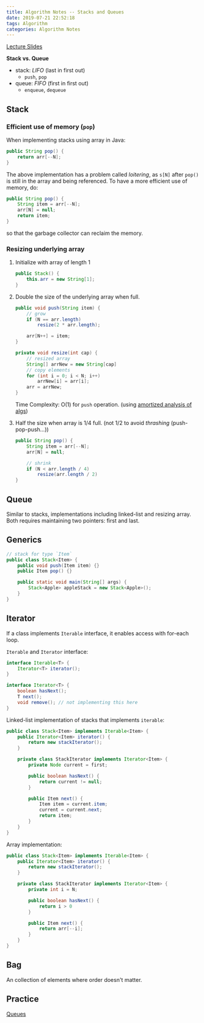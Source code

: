 ```yaml
---
title: Algorithm Notes -- Stacks and Queues
date: 2019-07-21 22:52:18
tags: Algorithm
categories: Algorithm Notes
---
```


[Lecture Slides](https://d3c33hcgiwev3.cloudfront.net/_3293220668bef735d367a188452c32dc_13StacksAndQueues.pdf?Expires=1566172800&Signature=igpl1dXVfKOFWZU1hEon-HPb6liQyEs7LnDeWbG9R-DFIaDrMymmHh9jMWKsKa4bcHxoYLujKLZs9X4ndK5jLFBr3IEeXEBe9aD1~EJBnTwT1efwccCnoqUNKtD9DqBAwSO18J22n~KTl4AVZWOEcb9DGr1FSs5IRUxJO-DQAlo_&Key-Pair-Id=APKAJLTNE6QMUY6HBC5A)

**Stack vs. Queue**
- stack: *LIFO* (last in first out)
	- `push`, `pop`
- queue: *FIFO* (first in first out)
	- `enqueue`, `dequeue`

<!-- more -->

## Stack

### Efficient use of memory (`pop`)
When implementing stacks using array in Java:

```java
public String pop() {
	return arr[--N];
}
```

The above implementation has a problem called *loitering*, as `s[N]` after `pop()` is still in the array and being referenced. To have a more efficient use of memory, do:

```java
public String pop() {
	String item = arr[--N];
	arr[N] = null;
	return item;
}
```

so that the garbage collector can reclaim the memory.

### Resizing underlying array

1. Initialize with array of length 1

	```java
	public Stack() {
		this.arr = new String[1];
	}
	```


2. Double the size of the underlying array when full.

	```java
	public void push(String item) {
		// grow
		if (N == arr.length)
			resize(2 * arr.length);

		arr[N++] = item;
	}

	private void resize(int cap) {
		// resized array
		String[] arrNew = new String[cap]
		// copy elements
		for (int i = 0; i < N; i++)
			arrNew[i] = arr[i];
		arr = arrNew;
	}
	```

	Time Complexity: O(1) for `push` operation. (using [amortized analysis of algs](https://stackoverflow.com/questions/11102585/what-is-amortized-analysis-of-algorithms))

3. Half the size when array is 1/4 full. (not 1/2 to avoid *thrashing* (push-pop-push...))

	```java
	public String pop() {
		String item = arr[--N];
		arr[N] = null;

		// shrink
		if (N < arr.length / 4)
			resize(arr.length / 2)
	}
	```


## Queue

Similar to stacks, implementations including linked-list and resizing array. Both requires maintaining two pointers: first and last.

## Generics

```java
// stack for type `Item`
public class Stack<Item> {
	public void push(Item item) {}
	public Item pop() {}

	public static void main(String[] args) {
		Stack<Apple> appleStack = new Stack<Apple>();
	}
}
```

## Iterator

If a class implements `Iterable` interface, it enables access with for-each loop.

`Iterable` and `Iterator` interface:

```java
interface Iterable<T> {
	Iterator<T> iterator();
}

interface Iterator<T> {
	boolean hasNext();
	T next();
	void remove(); // not implementing this here
}
```

Linked-list implementation of stacks that implements `iterable`:

```java
public class Stack<Item> implements Iterable<Item> {
	public Iterator<Item> iterator() {
		return new stackIterator();
	}

	private class StackIterator implements Iterator<Item> {
		private Node current = first;

		public boolean hasNext() {
			return current != null;
		}

		public Item next() {
			Item item = current.item;
			current = current.next;
			return item;
		}
	}
}
```

Array implementation:

```java
public class Stack<Item> implements Iterable<Item> {
	public Iterator<Item> iterator() {
		return new stackIterator();
	}

	private class StackIterator implements Iterator<Item> {
		private int i = N;

		public boolean hasNext() {
			return i > 0
		}

		public Item next() {
			return arr[--i];
		}
	}
}
```

## Bag

An collection of elements where order doesn't matter.

## Practice
[Queues](https://github.com/sgrayrw/alg-practices)